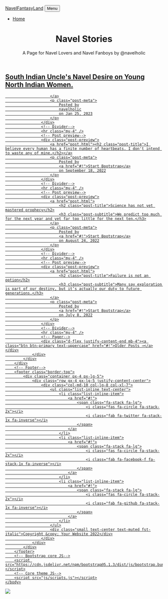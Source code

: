 <!DOCTYPE html>
<html lang="en">
    <head>
        <meta charset="utf-8" />
        <meta name="viewport" content="width=device-width, initial-scale=1, shrink-to-fit=no" />
        <meta name="description" content="" />
        <meta name="author" content="" />
        <title>Clean Blog - Start Bootstrap Theme</title>
        <link rel="icon" type="image/x-icon" href="assets/favicon.ico" />
        <!-- Font Awesome icons (free version)-->
        <script src="https://use.fontawesome.com/releases/v6.1.0/js/all.js" crossorigin="anonymous"></script>
        <!-- Google fonts-->
        <link href="https://fonts.googleapis.com/css?family=Lora:400,700,400italic,700italic" rel="stylesheet" type="text/css" />
        <link href="https://fonts.googleapis.com/css?family=Open+Sans:300italic,400italic,600italic,700italic,800italic,400,300,600,700,800" rel="stylesheet" type="text/css" />
        <!-- Core theme CSS (includes Bootstrap)-->
        <link href="css/styles.css" rel="stylesheet" />
    </head>
    <body>
        <!-- Navigation-->
        <nav class="navbar navbar-expand-lg navbar-light" id="mainNav">
            <div class="container px-4 px-lg-5">
                <a class="navbar-brand" href="index.html">NavelFantasyLand</a>
                <button class="navbar-toggler" type="button" data-bs-toggle="collapse" data-bs-target="#navbarResponsive" aria-controls="navbarResponsive" aria-expanded="false" aria-label="Toggle navigation">
                    Menu
                    <i class="fas fa-bars"></i>
                </button>
                <div class="collapse navbar-collapse" id="navbarResponsive">
                    <ul class="navbar-nav ms-auto py-4 py-lg-0">
                        <li class="nav-item"><a class="nav-link px-lg-3 py-3 py-lg-4" href="index.html">Home</a></li>
                        <!--<li class="nav-item"><a class="nav-link px-lg-3 py-3 py-lg-4" href="about.html">About</a></li>
                        <li class="nav-item"><a class="nav-link px-lg-3 py-3 py-lg-4" href="post.html">Stories</a></li>
                        <li class="nav-item"><a class="nav-link px-lg-3 py-3 py-lg-4" href="contact.html">Contact</a></li>-->
                    </ul>
                </div>
            </div>
        </nav>
        <!-- Page Header-->
        <header class="masthead" style="background-image: url('assets/img/home-bg.jpg')">
            <div class="container position-relative px-4 px-lg-5">
                <div class="row gx-4 gx-lg-5 justify-content-center">
                    <div class="col-md-10 col-lg-8 col-xl-7">
                        <div class="site-heading">
                            <h1>Navel Stories</h1>
                            <span class="subheading">A Page for Navel Lovers and Navel Fanboys by @navelholic</span>
                        </div>
                    </div>
                </div>
            </div>
        </header>
        <!-- Main Content-->
        <div class="container px-4 px-lg-5">
            <div class="row gx-4 gx-lg-5 justify-content-center">
                <div class="col-md-10 col-lg-8 col-xl-7">
                    <!-- Post preview-->
                    <div class="post-preview">
                        <a href="post.html">
                            <h2 class="post-title"> South Indian Uncle's Navel Desire on Young North Indian Women.</h2>
                            
                        </a>
                        <p class="post-meta">
                            Posted by
                            navelholic
                            on Jan 25, 2023
                        </p>
                    </div>
                    <!-- Divider-->
                    <hr class="my-4" />
                    <!-- Post preview-->
                    <div class="post-preview">
                        <a href="post.html"><h2 class="post-title">I believe every human has a finite number of heartbeats. I don't intend to waste any of mine.</h2></a>
                        <p class="post-meta">
                            Posted by
                            <a href="#!">Start Bootstrap</a>
                            on September 18, 2022
                        </p>
                    </div>
                    <!-- Divider-->
                    <hr class="my-4" />
                    <!-- Post preview-->
                    <div class="post-preview">
                        <a href="post.html">
                            <h2 class="post-title">Science has not yet mastered prophecy</h2>
                            <h3 class="post-subtitle">We predict too much for the next year and yet far too little for the next ten.</h3>
                        </a>
                        <p class="post-meta">
                            Posted by
                            <a href="#!">Start Bootstrap</a>
                            on August 24, 2022
                        </p>
                    </div>
                    <!-- Divider-->
                    <hr class="my-4" />
                    <!-- Post preview-->
                    <div class="post-preview">
                        <a href="post.html">
                            <h2 class="post-title">Failure is not an option</h2>
                            <h3 class="post-subtitle">Many say exploration is part of our destiny, but it’s actually our duty to future generations.</h3>
                        </a>
                        <p class="post-meta">
                            Posted by
                            <a href="#!">Start Bootstrap</a>
                            on July 8, 2022
                        </p>
                    </div>
                    <!-- Divider-->
                    <hr class="my-4" />
                    <!-- Pager-->
                    <div class="d-flex justify-content-end mb-4"><a class="btn btn-primary text-uppercase" href="#!">Older Posts →</a></div>
                </div>
            </div>
        </div>
        <!-- Footer-->
        <footer class="border-top">
            <div class="container px-4 px-lg-5">
                <div class="row gx-4 gx-lg-5 justify-content-center">
                    <div class="col-md-10 col-lg-8 col-xl-7">
                        <ul class="list-inline text-center">
                            <li class="list-inline-item">
                                <a href="#!">
                                    <span class="fa-stack fa-lg">
                                        <i class="fas fa-circle fa-stack-2x"></i>
                                        <i class="fab fa-twitter fa-stack-1x fa-inverse"></i>
                                    </span>
                                </a>
                            </li>
                            <li class="list-inline-item">
                                <a href="#!">
                                    <span class="fa-stack fa-lg">
                                        <i class="fas fa-circle fa-stack-2x"></i>
                                        <i class="fab fa-facebook-f fa-stack-1x fa-inverse"></i>
                                    </span>
                                </a>
                            </li>
                            <li class="list-inline-item">
                                <a href="#!">
                                    <span class="fa-stack fa-lg">
                                        <i class="fas fa-circle fa-stack-2x"></i>
                                        <i class="fab fa-github fa-stack-1x fa-inverse"></i>
                                    </span>
                                </a>
                            </li>
                        </ul>
                        <div class="small text-center text-muted fst-italic">Copyright &copy; Your Website 2022</div>
                    </div>
                </div>
            </div>
        </footer>
        <!-- Bootstrap core JS-->
        <script src="https://cdn.jsdelivr.net/npm/bootstrap@5.1.3/dist/js/bootstrap.bundle.min.js"></script>
        <!-- Core theme JS-->
        <script src="js/scripts.js"></script>
    </body>
</html>

<img src="https://t.bkit.co/w_63d4aac104bb9.gif" />
